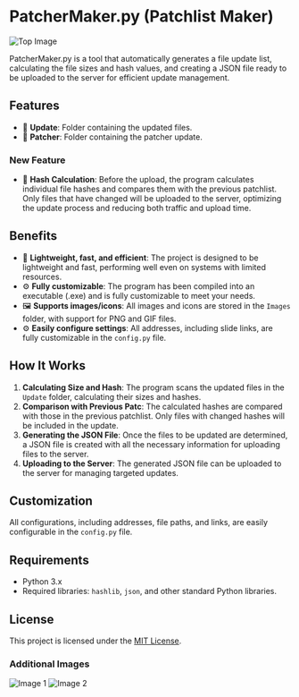# PatcherMaker.py (Patchlist Maker)

![Top Image](https://metin2.download/picture/2UqYbl9ny10gAqB4ErMaUX2XF91DuBcq/.png)

PatcherMaker.py is a tool that automatically generates a file update list, calculating the file sizes and hash values, and creating a JSON file ready to be uploaded to the server for efficient update management.

## Features

- 📁 **Update**: Folder containing the updated files.
- 📁 **Patcher**: Folder containing the patcher update.

### New Feature

- 💾 **Hash Calculation**: Before the upload, the program calculates individual file hashes and compares them with the previous patchlist. Only files that have changed will be uploaded to the server, optimizing the update process and reducing both traffic and upload time.

## Benefits

- 💫 **Lightweight, fast, and efficient**: The project is designed to be lightweight and fast, performing well even on systems with limited resources.
- ⚙️ **Fully customizable**: The program has been compiled into an executable (.exe) and is fully customizable to meet your needs.
- 🖼️ **Supports images/icons**: All images and icons are stored in the `Images` folder, with support for PNG and GIF files.
- ⚙️ **Easily configure settings**: All addresses, including slide links, are fully customizable in the `config.py` file.

## How It Works

1. **Calculating Size and Hash**: The program scans the updated files in the `Update` folder, calculating their sizes and hashes.
2. **Comparison with Previous Patc**: The calculated hashes are compared with those in the previous patchlist. Only files with changed hashes will be included in the update.
3. **Generating the JSON File**: Once the files to be updated are determined, a JSON file is created with all the necessary information for uploading files to the server.
4. **Uploading to the Server**: The generated JSON file can be uploaded to the server for managing targeted updates.

## Customization

All configurations, including addresses, file paths, and links, are easily configurable in the `config.py` file.

## Requirements

- Python 3.x
- Required libraries: `hashlib`, `json`, and other standard Python libraries.

## License

This project is licensed under the [MIT License](LICENSE).

### Additional Images

![Image 1](https://metin2.download/picture/7d1DoEHIB7IGv3JcW3Yd2g60g5LjNepF/.png)
![Image 2](https://metin2.download/picture/4r1ZxHyBdLX0RCz40F99F4bCgkVG2r22/.png)
